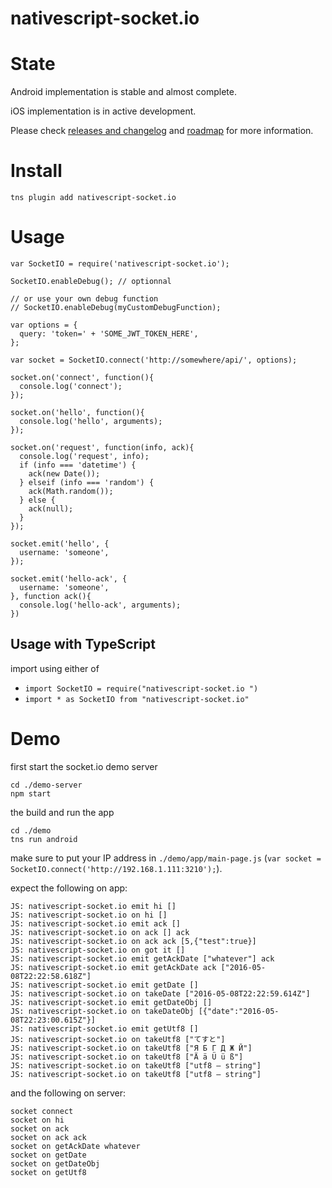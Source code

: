 nativescript-socket.io
======================

# State

Android implementation is stable and almost complete.

iOS implementation is in active development.

Please check [releases and changelog](https://github.com/naderio/nativescript-socket.io/releases) and [roadmap](https://github.com/naderio/nativescript-socket.io/issues/3) for more information.  

# Install

```
tns plugin add nativescript-socket.io
```

# Usage

```
var SocketIO = require('nativescript-socket.io');

SocketIO.enableDebug(); // optionnal

// or use your own debug function
// SocketIO.enableDebug(myCustomDebugFunction);

var options = {
  query: 'token=' + 'SOME_JWT_TOKEN_HERE',
};

var socket = SocketIO.connect('http://somewhere/api/', options);

socket.on('connect', function(){
  console.log('connect');
});

socket.on('hello', function(){
  console.log('hello', arguments);
});

socket.on('request', function(info, ack){
  console.log('request', info);
  if (info === 'datetime') {
    ack(new Date());
  } elseif (info === 'random') {
    ack(Math.random());
  } else {
    ack(null);
  }
});

socket.emit('hello', {
  username: 'someone',
});

socket.emit('hello-ack', {
  username: 'someone',
}, function ack(){
  console.log('hello-ack', arguments);
})

```

## Usage with TypeScript

import using either of

* `import SocketIO = require("nativescript-socket.io ")`
* `import * as SocketIO from "nativescript-socket.io"`


# Demo

first start the socket.io demo server

```
cd ./demo-server
npm start
```

the build and run the app

```
cd ./demo
tns run android
```

make sure to put your IP address in `./demo/app/main-page.js` (`var socket = SocketIO.connect('http://192.168.1.111:3210');`).

expect the following on app:

```
JS: nativescript-socket.io emit hi [] 
JS: nativescript-socket.io on hi [] 
JS: nativescript-socket.io emit ack [] 
JS: nativescript-socket.io on ack [] ack
JS: nativescript-socket.io on ack ack [5,{"test":true}]
JS: nativescript-socket.io on got it [] 
JS: nativescript-socket.io emit getAckDate ["whatever"] ack
JS: nativescript-socket.io emit getAckDate ack ["2016-05-08T22:22:58.618Z"]
JS: nativescript-socket.io emit getDate [] 
JS: nativescript-socket.io on takeDate ["2016-05-08T22:22:59.614Z"] 
JS: nativescript-socket.io emit getDateObj [] 
JS: nativescript-socket.io on takeDateObj [{"date":"2016-05-08T22:23:00.615Z"}] 
JS: nativescript-socket.io emit getUtf8 [] 
JS: nativescript-socket.io on takeUtf8 ["てすと"] 
JS: nativescript-socket.io on takeUtf8 ["Я Б Г Д Ж Й"] 
JS: nativescript-socket.io on takeUtf8 ["Ä ä Ü ü ß"] 
JS: nativescript-socket.io on takeUtf8 ["utf8 — string"] 
JS: nativescript-socket.io on takeUtf8 ["utf8 — string"]
```

and the following on server:

```
socket connect
socket on hi
socket on ack
socket on ack ack
socket on getAckDate whatever
socket on getDate
socket on getDateObj
socket on getUtf8
```

